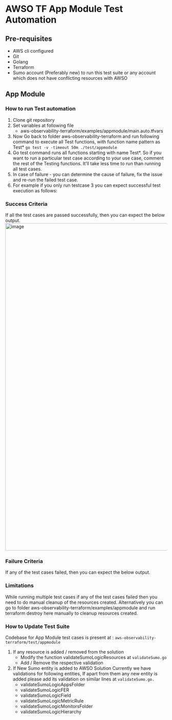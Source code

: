 # AWSO TF App Module Test Automation

## Pre-requisites

- AWS cli configured
- Git
- Golang
- Terraform
- Sumo account (Preferably new) to run this test suite or any account which does not have conflicting resources with AWSO

## App Module
### How to run Test automation 
1. Clone git repository
2. Set variables at following file
   - aws-observability-terraform/examples/appmodule/main.auto.tfvars
3. Now Go back to folder aws-observability-terraform and run following command to execute all Test functions, with function name pattern as Test*
```go test -v -timeout 50m ./test/appmodule```
4. Go test command runs all functions starting with name Test*. So if you want to run a particular test case according to your use case, comment the rest of the Testing functions. It’ll take less time to run than running all test cases.
5. In case of failure - you can determine the cause of failure, fix the issue and re-run the failed test case.
6. For example if you only run testcase 3 you can expect successful test execution as follows:

### Success Criteria
If all the test cases are passed successfully, then you can expect the below output. 
<img width="1024" alt="image" src="https://user-images.githubusercontent.com/87634042/177769539-535a565c-e25c-4d6c-878b-1aeac41256b8.png">


### Failure Criteria
If any of the test cases failed, then you can expect the below output. 
### Limitations
While running multiple test cases if any of the test cases failed then you need to do manual cleanup of the resources created. Alternatively you can go to folder aws-observability-terraform/examples/appmodule and run terraform destroy here manually to cleanup resources created.
### How to Update Test Suite
Codebase for App Module test cases is present at : ```aws-observability-terraform/test/appmodule```
1. If any resource is added / removed from the solution
   - Modify the function validateSumoLogicResources at ```validateSumo.go```
   - Add / Remove the respective validation
2. If New Sumo entity is added to AWSO Solution
Currently we have validations for following entities, If apart from them any new entity is added please add its validation on similar lines at ```validateSumo.go.```
   - validateSumoLogicAppsFolder
   - validateSumoLogicFER
   - validateSumoLogicField
   - validateSumoLogicMetricRule
   - validateSumoLogicMonitorsFolder
   - validateSumoLogicHierarchy
